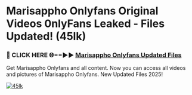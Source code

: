 # Marisappho Onlyfans Original Videos 0nlyFans Leaked - Files Updated! (45lk)

<h3>🔴 CLICK HERE 🌐==►► <a href="https://best4dudes.click/HH4t6V" rel="nofollow">Marisappho Onlyfans Updated Files</a></h3>

Get Marisappho Onlyfans and all content. Now you can access all videos and pictures of Marisappho Onlyfans. New Updated Files 2025!

[![45lk](https://github.com/user-attachments/assets/8c521d6e-e6e3-4a75-9320-d58ab9d79d5b)](https://best4dudes.click/HH4t6V)
